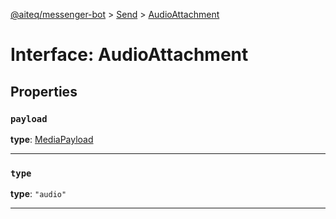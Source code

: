[@aiteq/messenger-bot](../README.md) > [Send](../modules/send.md) > [AudioAttachment](../interfaces/send.audioattachment.md)

# Interface: AudioAttachment

## Properties

<a id="payload"></a>
###  `payload`

**type**: [MediaPayload](send.mediapayload.md)
___

<a id="type"></a>
###  `type`

**type**: `"audio"`
___
